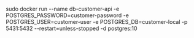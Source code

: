 
sudo docker run --name db-customer-api -e POSTGRES_PASSWORD=customer-password -e POSTGRES_USER=customer-user -e POSTGRES_DB=customer-local -p 5431:5432 --restart=unless-stopped -d postgres:10
